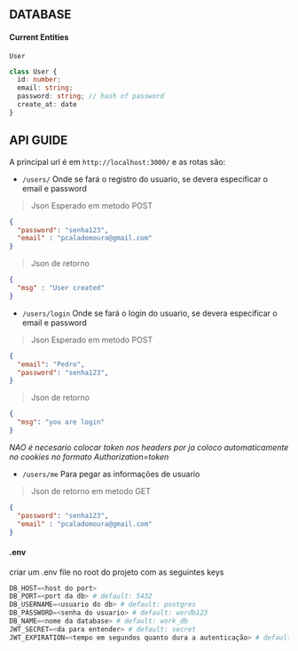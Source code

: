 ## DATABASE

#### Current Entities

`User`
```ts
class User {
  id: number;
  email: string;
  password: string; // hash of password
  create_at: date
}
```

## API GUIDE

A principal url é em `http://localhost:3000/`
e as rotas são:
* `/users/`
Onde se fará o registro do usuario, se devera especificar o email e password
> Json Esperado em metodo POST
```json
{
  "password": "senha123",
  "email" : "pcaladomoura@gmail.com"
}
```
> Json de retorno
```json
{
  "msg" : "User created"
}
```
* `/users/login`
Onde se fará o login do usuario, se devera especificar o email e password

> Json Esperado em metodo POST
```json
{
  "email": "Pedro",
  "password": "senha123",
}
```
> Json de retorno
```json
{
  "msg": "you are login"
}
```
*NAO é necesario colocar token nos headers por ja coloco automaticamente no cookies no formato Authorization=token*

* `/users/me`
Para pegar as informações de usuario
> Json de retorno em metodo GET
```json
{
  "password": "senha123",
  "email" : "pcaladomoura@gmail.com"
}
```

#### .env

criar um .env file no root do projeto com as seguintes keys

```py
DB_HOST=<host do port>
DB_PORT=<port da db> # default: 5432 
DB_USERNAME=<usuario do db> # default: postgres
DB_PASSWORD=<senha do usuario> # default: wordb123
DB_NAME=<nome da database> # default: work_db
JWT_SECRET=<da para entender> # default: secret
JWT_EXPIRATION=<tempo em segundos quanto dura a autenticação> # default: 864000 , 10 dias
```